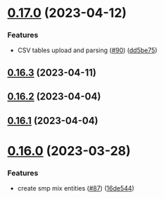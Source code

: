 # [0.17.0](https://github.com/bcgov/nr-spar-backend/compare/v0.16.3...v0.17.0) (2023-04-12)


### Features

* CSV tables upload and parsing ([#90](https://github.com/bcgov/nr-spar-backend/issues/90)) ([dd5be75](https://github.com/bcgov/nr-spar-backend/commit/dd5be757eb9519ec1ddad6391ecd00943ec7086c))



## [0.16.3](https://github.com/bcgov/nr-spar-backend/compare/v0.16.2...v0.16.3) (2023-04-11)



## [0.16.2](https://github.com/bcgov/nr-spar-backend/compare/v0.16.1...v0.16.2) (2023-04-04)



## [0.16.1](https://github.com/bcgov/nr-spar-backend/compare/v0.16.0...v0.16.1) (2023-04-04)



# [0.16.0](https://github.com/bcgov/nr-spar-backend/compare/v0.15.8...v0.16.0) (2023-03-28)


### Features

* create smp mix entities ([#87](https://github.com/bcgov/nr-spar-backend/issues/87)) ([16de544](https://github.com/bcgov/nr-spar-backend/commit/16de544622a3ff8353fb8a745b3d6a977c2b617b))



